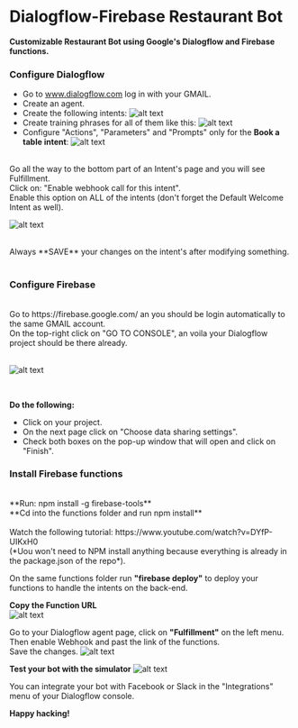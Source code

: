 # Dialogflow-Firebase Restaurant Bot

**Customizable Restaurant Bot using Google's Dialogflow and Firebase functions.**

### Configure Dialogflow <br />

- Go to www.dialogflow.com log in with your GMAIL.
- Create an agent.
- Create the following intents:
  ![alt text](https://github.com/ferdelamad/DialogflowFirebaseRestaurantBot/blob/master/imgs/tutorial/Intents.png)
- Create training phrases for all of them like this:
  ![alt text](https://github.com/ferdelamad/DialogflowFirebaseRestaurantBot/blob/master/imgs/tutorial/TrainingP.png)
- Configure "Actions", "Parameters" and "Prompts" only for the **Book a table intent**:
  ![alt text](https://github.com/ferdelamad/DialogflowFirebaseRestaurantBot/blob/master/imgs/tutorial/ActionsAndParameters.png)

<br />
Go all the way to the bottom part of an Intent's page and you will see Fulfillment.<br />
Click on: "Enable webhook call for this intent".<br />
Enable this option on ALL of the intents (don't forget the Default Welcome Intent as well).
<br />

![alt text](https://github.com/ferdelamad/DialogflowFirebaseRestaurantBot/blob/master/imgs/tutorial/Fulfillment.png)

<br />
Always **SAVE** your changes on the intent's after modifying something.<br />
<br />

### Configure Firebase <br />
<br />
Go to https://firebase.google.com/ an you should be login automatically to the same GMAIL account.<br />
On the top-right click on "GO TO CONSOLE", an voila your Dialogflow project should be there already.<br />
<br />

![alt text](https://github.com/ferdelamad/DialogflowFirebaseRestaurantBot/blob/master/imgs/tutorial/Firebase_project.png)

<br />

**Do the following:**

- Click on your project.
- On the next page click on "Choose data sharing settings".
- Check both boxes on the pop-up window that will open and click on "Finish".
  <br />
  
### Install Firebase functions <br />
<br />
**Run: npm install -g firebase-tools**<br />
**Cd into the functions folder and run npm install**<br />
<br />
Watch the following tutorial: https://www.youtube.com/watch?v=DYfP-UIKxH0<br />
(*Uou won't need to NPM install anything because everything is already in the package.json of the repo*). <br />

On the same functions folder run **"firebase deploy"** to deploy your functions to handle the intents on the back-end.<br />

**Copy the Function URL**<br />
![alt text](https://github.com/ferdelamad/DialogflowFirebaseRestaurantBot/blob/master/imgs/tutorial/FunctionURL.png)

Go to your Dialogflow agent page, click on **"Fulfillment"** on the left menu.<br />
Then enable Webhook and past the link of the functions.<br />
Save the changes.
![alt text](https://github.com/ferdelamad/DialogflowFirebaseRestaurantBot/blob/master/imgs/tutorial/Webhook.png)

**Test your bot with the simulator**
![alt text](https://github.com/ferdelamad/DialogflowFirebaseRestaurantBot/blob/master/imgs/tutorial/Simulator.png)

You can integrate your bot with Facebook or Slack in the "Integrations" menu of your Dialogflow console.

**Happy hacking!**
